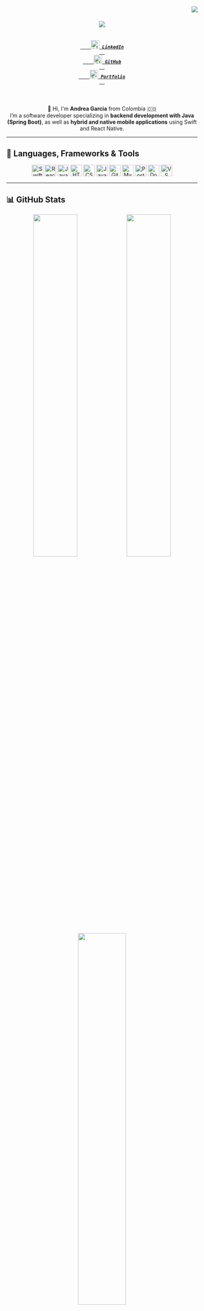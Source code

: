 <img align="right" src="https://visitor-badge.laobi.icu/badge?page_id=Andreastephgm.Andreastephgm">

<h1 align="center">
  <a href="https://git.io/typing-svg">
    <img src="https://readme-typing-svg.herokuapp.com/?lines=Hi,+There!+👋;I'm+Andrea+Garcia.;iOS+and+React+Native+Developer&center=true&size=30&color=7FFFD4">
  </a>
</h1>

<h5 align="center">
  <code><a href="https://www.linkedin.com/in/andreastephgm/" title="LinkedIn Profile">
    <img width="22" src="https://skillicons.dev/icons?i=linkedin" alt="LinkedIn" /> LinkedIn
  </a></code>
  <code><a href="https://github.com/Andreastephgm" title="GitHub Profile">
    <img width="22" src="https://skillicons.dev/icons?i=github" alt="GitHub" /> GitHub
  </a></code>
  <code><a href="https://andreastephgm.github.io/" title="Portfolio">
    <img width="22" src="https://skillicons.dev/icons?i=chrome" alt="Portfolio" /> Portfolio
  </a></code>
</h5>

<br>

<p align="center">
  👋 Hi, I'm <strong>Andrea Garcia</strong> from Colombia 🇨🇴<br>
  I’m a software developer specializing in <strong>backend development with Java (Spring Boot)</strong>, as well as <strong>hybrid and native mobile applications</strong> using Swift and React Native.
</p>

---

## 🔧 Languages, Frameworks & Tools

<p align="center">
  <img title="Swift" height="30" src="https://skillicons.dev/icons?i=swift" />
  <img title="React Native" height="30" src="https://skillicons.dev/icons?i=react" />
  <img title="JavaScript" height="30" src="https://skillicons.dev/icons?i=js" />
  <img title="HTML5" height="30" src="https://skillicons.dev/icons?i=html" />
  <img title="CSS3" height="30" src="https://skillicons.dev/icons?i=css" />
  <img title="Java" height="30" src="https://skillicons.dev/icons?i=java" />
  <img title="Git" height="30" src="https://skillicons.dev/icons?i=git" />
  <img title="MySQL" height="30" src="https://skillicons.dev/icons?i=mysql" />
  <img title="Postman" height="30" src="https://skillicons.dev/icons?i=postman" />
  <img title="Docker" height="30" src="https://skillicons.dev/icons?i=docker" />
  <img title="VS Code" height="30" src="https://skillicons.dev/icons?i=vscode" />
</p>

---

## 📊 GitHub Stats

<p align="center">
  <img width="48%" src="https://github-readme-stats.vercel.app/api?username=Andreastephgm&show_icons=true&theme=tokyonight&hide_border=true" />
  <img width="48%" src="https://streak-stats.demolab.com?user=Andreastephgm&theme=tokyonight&hide_border=true" />
</p>

<p align="center">
  <img width="50%" src="https://github-readme-stats.vercel.app/api/top-langs/?username=Andreastephgm&layout=compact&theme=tokyonight&hide_border=true&langs_count=8" />
</p>

<p align="center">
  <img src="https://github-readme-activity-graph.vercel.app/graph?username=Andreastephgm&theme=tokyo-night&hide_border=true" width="100%"/>
</p>


